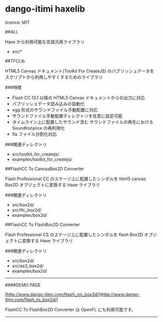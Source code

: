 dango-itimi haxelib
=======
licence: MIT

##ALL

Haxe から利用可能な言語汎用ライブラリ

* src/*

##TFCLib

HTML5 Canvas ドキュメント(Toolkit For CreateJS) のパブリッシュデータを スクリプトから利用しやすくするためのライブラリ

###特徴

* Flash CC 13.1 以降の HTML5 Canvas ドキュメントからの出力に対応
* パブリッシュデータ読み込みの自動化
* ogg 形式のサウンドファイル手動配置に対応
* サウンドファイル手動配置ディレクトリを任意に設定可能
* タイムライン上に配置したサウンド含む サウンドファイルの再生における SoundInstance の再利用化
* fla ファイル分割化対応

###関連ディレクトリ
* src/toolkit\_for\_createjs/
* examples/toolkit\_for\_createjs/

##FlashCC To CanvasBox2D Converter

Flash Professional CC のステージ上に配置したシンボルを html5 canvas Box2D オブジェクトに変換する Haxe ライブラリ

###関連ディレクトリ
* src/box2d/
* src/tfc\_box2d/
* examples/box2d/

##FlashCC To FlashBox2D Converter

Flash Professional CS のステージ上に配置したシンボルを flash Box2D オブジェクトに変換する Haxe ライブラリ

###関連ディレクトリ
* src/box2d/
* src/as3\_box2d/
* examples/box2d/

---

####DEMO PAGE

[http://www.dango-itimi.com/flash\_to\_box2d/](http://www.dango-itimi.com/flash_to_box2d/)

FlashCC To FlashBox2D Converter は OpenFL にも利用可能です。

---
